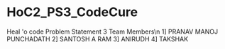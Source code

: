 # HoC2_PS3_CodeCure
Heal 'o code Problem Statement 3
Team Members\n
1] PRANAV MANOJ PUNCHADATH
2] SANTOSH A RAM
3] ANIRUDH 
4] TAKSHAK 
